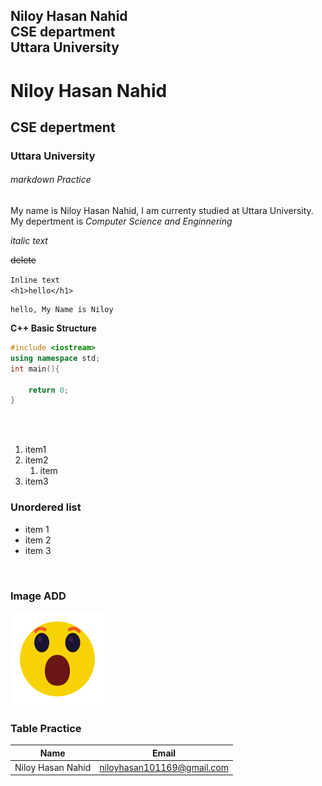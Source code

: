 <!--Markdown Practice-->
Niloy Hasan Nahid<br>
CSE department  
Uttara University
---
# Niloy Hasan Nahid
## CSE depertment
### Uttara University
###### markdown Practice

<p>My name is Niloy Hasan Nahid, I am currenty studied at Uttara University. My depertment is <i>Computer Science and Enginnering</i></p>

_italic text_

~~delete~~

`Inline text`  
`<h1>hello</h1>`   
```
hello, My Name is Niloy
```

**C++ Basic Structure**
```cpp
#include <iostream>
using namespace std;
int main(){

    return 0;
}
```

<br><br>
1. item1
2. item2
   1. item
3. item3

### Unordered list
- item 1
- item 2
- item 3

<br>

### Image ADD

![wow React](./anim.gif)

### Table Practice

| Name | Email|
|---|---|
| Niloy Hasan Nahid | niloyhasan101169@gmail.com |






